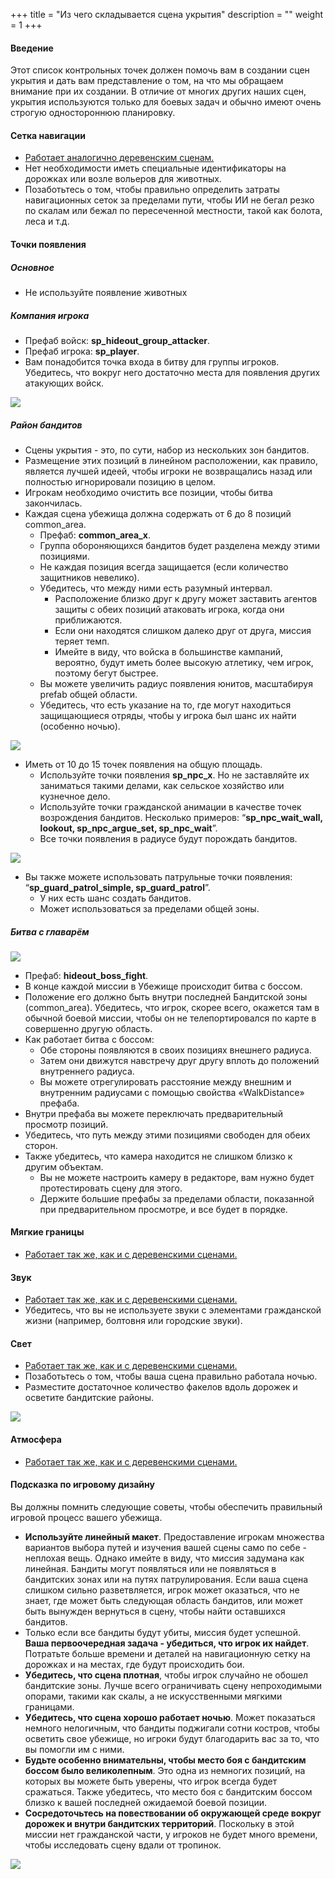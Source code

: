 +++
title = "Из чего складывается сцена укрытия"
description = ""
weight = 1
+++

#### Введение
Этот список контрольных точек должен помочь вам в создании сцен укрытия и дать вам представление о том, на что мы обращаем внимание при их создании. В отличие от многих других наших сцен, укрытия используются только для боевых задач и обычно имеют очень строгую одностороннюю планировку.

#### Сетка навигации
* [Работает аналогично деревенским сценам.](http://docs.modding.bannerlord.com/authoring-mission-scenes/villages/#navigation-mesh)
* Нет необходимости иметь специальные идентификаторы на дорожках или возле вольеров для животных.
* Позаботьтесь о том, чтобы правильно определить затраты навигационных сеток за пределами пути, чтобы ИИ не бегал резко по скалам или бежал по пересеченной местности, такой как болота, леса и т.д.

#### Точки появления
##### Основное
* Не используйте появление животных

##### Компания игрока
* Префаб войск: **sp_hideout_group_attacker**.
* Префаб игрока: **sp_player**.
* Вам понадобится точка входа в битву для группы игроков. Убедитесь, что вокруг него достаточно места для появления других атакующих войск.

![](/img/hideout_scenes/hideout_scenes_1.png)

##### Район бандитов
* Сцены укрытия - это, по сути, набор из нескольких зон бандитов.
* Размещение этих позиций в линейном расположении, как правило, является лучшей идеей, чтобы игроки не возвращались назад или полностью игнорировали позицию в целом.
* Игрокам необходимо очистить все позиции, чтобы битва закончилась.
* Каждая сцена убежища должна содержать от 6 до 8 позиций common_area.
	* Префаб: **common_area_x**.
	* Группа обороняющихся бандитов будет разделена между этими позициями.
	* Не каждая позиция всегда защищается (если количество защитников невелико).
	* Убедитесь, что между ними есть разумный интервал.
		* Расположение близко друг к другу может заставить агентов защиты с обеих позиций атаковать игрока, когда они приближаются.
		* Если они находятся слишком далеко друг от друга, миссия теряет темп.
		* Имейте в виду, что войска в большинстве кампаний, вероятно, будут иметь более высокую атлетику, чем игрок, поэтому бегут быстрее.
	* Вы можете увеличить радиус появления юнитов, масштабируя prefab общей области.
	* Убедитесь, что есть указание на то, где могут находиться защищающиеся отряды, чтобы у игрока был шанс их найти (особенно ночью).

![](/img/hideout_scenes/hideout_scenes_2.png)

* Иметь от 10 до 15 точек появления на общую площадь.
	* Используйте точки появления **sp_npc_x**. Но не заставляйте их заниматься такими делами, как сельское хозяйство или кузнечное дело.
	* Используйте точки гражданской анимации в качестве точек возрождения бандитов. Несколько примеров:  “**sp_npc_wait_wall, lookout, sp_npc_argue_set, sp_npc_wait**”.
	* Все точки появления в радиусе будут порождать бандитов.

![](/img/hideout_scenes/hideout_scenes_3.png)

* Вы также можете использовать патрульные точки появления: “**sp_guard_patrol_simple, sp_guard_patrol**”.
	* У них есть шанс создать бандитов.
	* Может использоваться за пределами общей зоны.

##### Битва с главарём

![](/img/hideout_scenes/hideout_scenes_4.png)

* Префаб: **hideout_boss_fight**.
* В конце каждой миссии в Убежище происходит битва с боссом.
* Положение его должно быть внутри последней Бандитской зоны (common_area). Убедитесь, что игрок, скорее всего, окажется там в обычной боевой миссии, чтобы он не телепортировался по карте в совершенно другую область.
* Как работает битва с боссом:
	* Обе стороны появляются в своих позициях внешнего радиуса.
	* Затем они движутся навстречу друг другу вплоть до положений внутреннего радиуса.
	* Вы можете отрегулировать расстояние между внешним и внутренним радиусами с помощью свойства «WalkDistance» префаба.
* Внутри префаба вы можете переключать предварительный просмотр позиций.
* Убедитесь, что путь между этими позициями свободен для обеих сторон.
* Также убедитесь, что камера находится не слишком близко к другим объектам.
	* Вы не можете настроить камеру в редакторе, вам нужно будет протестировать сцену для этого.
	* Держите большие префабы за пределами области, показанной при предварительном просмотре, и все будет в порядке.

#### Мягкие границы
* [Работает так же, как и с деревенскими сценами.](http://docs.modding.bannerlord.com/authoring-mission-scenes/villages/#soft-border)

#### Звук
* [Работает так же, как и с деревенскими сценами.](http://docs.modding.bannerlord.com/authoring-mission-scenes/villages/#sounds)
* Убедитесь, что вы не используете звуки с элементами гражданской жизни (например, болтовня или городские звуки).

#### Свет
* [Работает так же, как и с деревенскими сценами.](http://docs.modding.bannerlord.com/authoring-mission-scenes/villages/#lights)
* Позаботьтесь о том, чтобы ваша сцена правильно работала ночью.
* Разместите достаточное количество факелов вдоль дорожек и осветите бандитские районы.

![](/img/hideout_scenes/hideout_scenes_5.png)

#### Атмосфера
* [Работает так же, как и с деревенскими сценами.](http://docs.modding.bannerlord.com/authoring-mission-scenes/villages/#atmosphere)

#### Подсказка по игровому дизайну
Вы должны помнить следующие советы, чтобы обеспечить правильный игровой процесс вашего убежища.

* **Используйте линейный макет**. Предоставление игрокам множества вариантов выбора путей и изучения вашей сцены само по себе - неплохая вещь. Однако имейте в виду, что миссия задумана как линейная. Бандиты могут появляться или не появляться в бандитских зонах или на путях патрулирования. Если ваша сцена слишком сильно разветвляется, игрок может оказаться, что не знает, где может быть следующая область бандитов, или может быть вынужден вернуться в сцену, чтобы найти оставшихся бандитов.
* Только если все бандиты будут убиты, миссия будет успешной. **Ваша первоочередная задача - убедиться, что игрок их найдет**. Потратьте больше времени и деталей на навигационную сетку на дорожках и на местах, где будут происходить бои.
* **Убедитесь, что сцена плотная**, чтобы игрок случайно не обошел бандитские зоны. Лучше всего ограничивать сцену непроходимыми опорами, такими как скалы, а не искусственными мягкими границами.
* **Убедитесь, что сцена хорошо работает ночью**. Может показаться немного нелогичным, что бандиты поджигали сотни костров, чтобы осветить свое убежище, но игроки будут благодарить вас за то, что вы помогли им с ними.
* **Будьте особенно внимательны, чтобы место боя с бандитским боссом было великолепным**. Это одна из немногих позиций, на которых вы можете быть уверены, что игрок всегда будет сражаться. Также убедитесь, что место боя с бандитским боссом близко к вашей последней ожидаемой боевой позиции.
* **Сосредоточьтесь на повествовании об окружающей среде вокруг дорожек и внутри бандитских территорий**. Поскольку в этой миссии нет гражданской части, у игроков не будет много времени, чтобы исследовать сцену вдали от тропинок.

![](/img/hideout_scenes/hideout_scenes_6.png)